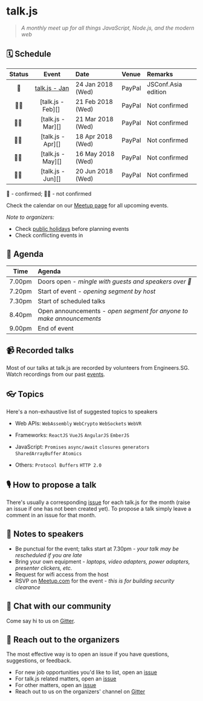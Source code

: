 # talk.js

> _A monthly meet up for all things JavaScript, Node.js, and the modern web_

## 🗓 Schedule

 Status | Event  | Date                         | Venue  | Remarks |
:------:|:--------:|:-----------------------------|:-------|:--------|
 🤘 | [talk.js - Jan][6] | 24 Jan 2018 (Wed)  | PayPal | JSConf.Asia edition
 🤷‍♀️ | [talk.js - Feb][] | 21 Feb 2018 (Wed)  | PayPal | Not confirmed
 🤷‍♀️ | [talk.js - Mar][] | 21 Mar 2018 (Wed)  | PayPal | Not confirmed
 🤷‍♀️ | [talk.js - Apr][] | 18 Apr 2018 (Wed)  | PayPal | Not confirmed
 🤷‍♀️ | [talk.js - May][] | 16 May 2018 (Wed)  | PayPal | Not confirmed
 🤷‍♀️ | [talk.js - Jun][] | 20 Jun 2018 (Wed)  | PayPal | Not confirmed

🤘 - confirmed; 🤷‍♀️ - not confirmed

[6]: https://github.com/SingaporeJS/talk.js/issues/6 "talk.js - January 2018"

Check the calendar on our [Meetup page](https://www.meetup.com/Singapore-JS/events/) for all upcoming events.

_Note to organizers:_
- Check [public holidays](http://www.mom.gov.sg/employment-practices/public-holidays) before planning events
- Check conflicting events in 

## 📅 Agenda

Time   | Agenda
------ | :-----
7.00pm | Doors open - _mingle with guests and speakers over 🍕_
7.20pm | Start of event - _opening segment by host_
7.30pm | Start of scheduled talks
8.40pm | Open announcements - _open segment for anyone to make announcements_
9.00pm | End of event

## 📹 Recorded talks

Most of our talks at talk.js are recorded by volunteers from Engineers.SG. Watch recordings from our past [events](https://engineers.sg/organization/singaporejs).

## 👓 Topics

Here's a non-exhaustive list of suggested topics to speakers

- Web APIs: `WebAssembly` `WebCrypto` `WebSockets` `WebVR`

- Frameworks: `ReactJS` `VueJS` `AngularJS` `EmberJS`

- JavaScript: `Promises` `async/await` `closures` `generators` `SharedArrayBuffer` `Atomics`

- Others: `Protocol Buffers` `HTTP 2.0`

## 🎙 How to propose a talk

There's usually a corresponding [issue](https://github.com/SingaporeJS/talk.js/issues) for each talk.js for the month (raise an issue if one has not been created yet). To propose a talk simply leave a comment in an issue for that month.

## 📝 Notes to speakers

- Be punctual for the event; talks start at 7.30pm - _your talk may be rescheduled if you are late_
- Bring your own equipment - _laptops, video adapters, power adapters, presenter clickers, etc._
- Request for wifi access from the host
- RSVP on [Meetup.com](https://www.meetup.com/Singapore-JS) for the event - _this is for building security clearance_

## 👋 Chat with our community

Come say hi to us on [Gitter](https://gitter.im/SingaporeJS/home).

## 💬 Reach out to the organizers

The most effective way is to open an issue if you have questions, suggestions, or feedback.

- For new job opportunities you'd like to list, open an [issue](https://github.com/SingaporeJS/jobs/issues/new)
- For talk.js related matters, open an [issue](https://github.com/SingaporeJS/talk.js/issues/new)
- For other matters, open an [issue](https://github.com/SingaporeJS/organizers/issues/new)
- Reach out to us on the organizers' channel on [Gitter](https://gitter.im/SingaporeJS/organizers)
